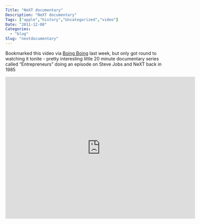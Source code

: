 ```yaml
---
Title: "NeXT documentary"
Description: "NeXT documentary"
Tags: ["apple","history","Uncategorized","video"]
Date: "2011-12-08"
Categories:
  - "blog"
Slug: "nextdocumentary"
---
```

<p>Bookmarked this video via <a href="http://boingboing.net/2011/11/30/20-minute-biography-of-steve-j.html" title="Boing Boing" target="_blank">Boing Boing</a> last week, but only got round to watching it tonite - pretty interesting little 20 minute documentary series called &#8220;Entrepreneurs&#8221; doing an episode on Steve Jobs and NeXT back in 1985</p><p><iframe width="590" height="443" src="http://www.youtube.com/embed/sOlqqriBvUM?fs=1&#038;feature=oembed" frameborder="0" allowfullscreen></iframe></p>
